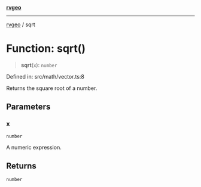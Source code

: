 [**rvgeo**](../README.md)

***

[rvgeo](../globals.md) / sqrt

# Function: sqrt()

> **sqrt**(`x`): `number`

Defined in: src/math/vector.ts:8

Returns the square root of a number.

## Parameters

### x

`number`

A numeric expression.

## Returns

`number`
